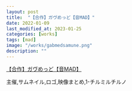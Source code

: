 ```yaml
---
layout: post
title:  "【合作】ガヴめっど【音MAD】"
date: 2022-01-09
last_modified_at: 2023-01-25
categories: [works]
tags: [mad]
image: "/works/gabmedsamune.png"
description: ""
---
```


<script type="application/javascript" src="https://embed.nicovideo.jp/watch/sm39877085/script?w=640&h=360"></script><noscript><a href="https://www.nicovideo.jp/watch/sm39877085">【合作】ガヴめっど【音MAD】</a></noscript>

主催,サムネイル,ロゴ,映像まとめ,1-チルミルチルノ